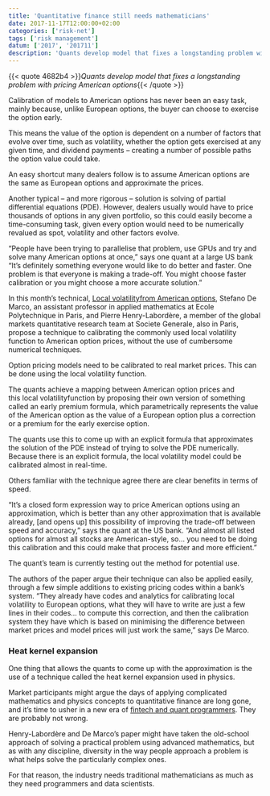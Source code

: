 ```yaml
---
title: 'Quantitative finance still needs mathematicians'
date: 2017-11-17T12:00:00+02:00
categories: ['risk-net']
tags: ['risk management']
datum: ['2017', '201711']
description: 'Quants develop model that fixes a longstanding problem with pricing American options'
---
```


{{< quote 4682b4 >}}_Quants develop model that fixes a longstanding problem with pricing American options_{{< /quote >}}

Calibration of models to American options has never been an easy task, mainly because, unlike European options, the buyer can choose to exercise the option early.

This means the value of the option is dependent on a number of factors that evolve over time, such as volatility, whether the option gets exercised at any given time, and dividend payments – creating a number of possible paths the option value could take.

An easy shortcut many dealers follow is to assume American options are the same as European options and approximate the prices.

Another typical – and more rigorous – solution is solving of partial differential equations (PDE). However, dealers usually would have to price thousands of options in any given portfolio, so this could easily become a time-consuming task, given every option would need to be numerically revalued as spot, volatility and other factors evolve.

“People have been trying to parallelise that problem, use GPUs and try and solve many American options at once,” says one quant at a large US bank “It’s definitely something everyone would like to do better and faster. One problem is that everyone is making a trade-off. You might choose faster calibration or you might choose a more accurate solution.”

In this month’s technical, [Local volatilityfrom American options](https://www.risk.net/derivatives/5359156/local-volatility-from-american-options), Stefano De Marco, an assistant professor in applied mathematics at Ecole Polytechnique in Paris, and Pierre Henry-Labordère, a member of the global markets quantitative research team at Societe Generale, also in Paris, propose a technique to calibrating the commonly used local volatility function to American option prices, without the use of cumbersome numerical techniques.

Option pricing models need to be calibrated to real market prices. This can be done using the local volatility function.

The quants achieve a mapping between American option prices and this local volatilityfunction by proposing their own version of something called an early premium formula, which parametrically represents the value of the American option as the value of a European option plus a correction or a premium for the early exercise option.

The quants use this to come up with an explicit formula that approximates the solution of the PDE instead of trying to solve the PDE numerically. Because there is an explicit formula, the local volatility model could be calibrated almost in real-time.

Others familiar with the technique agree there are clear benefits in terms of speed.

“It’s a closed form expression way to price American options using an approximation, which is better than any other approximation that is available already, [and opens up] this possibility of improving the trade-off between speed and accuracy,” says the quant at the US bank. “And almost all listed options for almost all stocks are American-style, so… you need to be doing this calibration and this could make that process faster and more efficient.”

The quant’s team is currently testing out the method for potential use.

The authors of the paper argue their technique can also be applied easily, through a few simple additions to existing pricing codes within a bank’s system. “They already have codes and analytics for calibrating local volatility to European options, what they will have to write are just a few lines in their codes… to compute this correction, and then the calibration system they have which is based on minimising the difference between market prices and model prices will just work the same,” says De Marco.

### Heat kernel expansion

One thing that allows the quants to come up with the approximation is the use of a technique called the heat kernel expansion used in physics.

Market participants might argue the days of applying complicated mathematics and physics concepts to quantitative finance are long gone, and it’s time to usher in a new era of [fintech and quant programmers](https://www.risk.net/our-take/5293171/analyse-this-the-future-for-quants). They are probably not wrong.

Henry-Labordère and De Marco’s paper might have taken the old-school approach of solving a practical problem using advanced mathematics, but as with any discipline, diversity in the way people approach a problem is what helps solve the particularly complex ones.

For that reason, the industry needs traditional mathematicians as much as they need programmers and data scientists.

